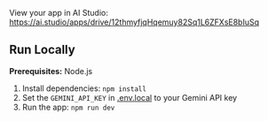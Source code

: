 

View your app in AI Studio: https://ai.studio/apps/drive/12thmyfjqHqemuy82Sq1L6ZFXsE8bIuSq

## Run Locally

**Prerequisites:**  Node.js


1. Install dependencies:
   `npm install`
2. Set the `GEMINI_API_KEY` in [.env.local](.env.local) to your Gemini API key
3. Run the app:
   `npm run dev`
